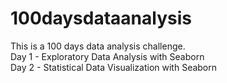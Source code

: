 # 100daysdataanalysis
This is a 100 days data analysis challenge.
<br/> Day 1 - Exploratory Data Analysis with Seaborn </br>
Day 2 - Statistical Data Visualization with Seaborn
